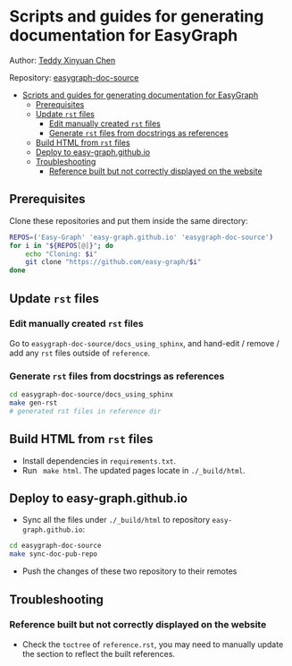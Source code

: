 # Scripts and guides for generating documentation for EasyGraph

Author: [Teddy Xinyuan Chen](https://github.com/tddschn)

Repository: [easygraph-doc-source](https://github.com/easy-graph/easygraph-doc-source)

- [Scripts and guides for generating documentation for EasyGraph](#scripts-and-guides-for-generating-documentation-for-easygraph)
  - [Prerequisites](#prerequisites)
  - [Update `rst` files](#update-rst-files)
    - [Edit manually created `rst` files](#edit-manually-created-rst-files)
    - [Generate `rst` files from docstrings as references](#generate-rst-files-from-docstrings-as-references)
  - [Build HTML from `rst` files](#build-html-from-rst-files)
  - [Deploy to easy-graph.github.io](#deploy-to-easy-graphgithubio)
  - [Troubleshooting](#troubleshooting)
    - [Reference built but not correctly displayed on the website](#reference-built-but-not-correctly-displayed-on-the-website)

## Prerequisites

Clone these repositories and put them inside the same directory:

```bash
REPOS=('Easy-Graph' 'easy-graph.github.io' 'easygraph-doc-source')
for i in "${REPOS[@]}"; do
    echo "Cloning: $i"
    git clone "https://github.com/easy-graph/$i"
done
```

## Update `rst` files

### Edit manually created `rst` files

Go to `easygraph-doc-source/docs_using_sphinx`, and hand-edit / remove / add any `rst` files outside of `reference`.

### Generate `rst` files from docstrings as references


```bash
cd easygraph-doc-source/docs_using_sphinx
make gen-rst
# generated rst files in reference dir
```

## Build HTML from `rst` files

<!-- 1. Update the `.rst` file in `docs_using_sphinx`
2. Run terminal, changing work directory to `docs_using_sphinx`
3. run `python3 -m venv .env` for the virtual environment
4. run `source .env/bin/activate` to activate
5. run `pip install -r requirements.txt` to install dependencies -->
- Install dependencies in `requirements.txt`.
- Run ` make html`. The updated pages locate in `./_build/html`.

## Deploy to easy-graph.github.io

- Sync all the files under `./_build/html` to repository `easy-graph.github.io`:

```bash
cd easygraph-doc-source
make sync-doc-pub-repo
```

- Push the changes of these two repository to their remotes

## Troubleshooting

### Reference built but not correctly displayed on the website
- Check the `toctree` of `reference.rst`, you may need to manually update the section to reflect the built references.